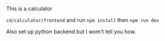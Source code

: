 This is a calculator

```cd/calculator/frontend``` and run ```npm install``` then ```npm run dev```

Also set up python backend but I wom't tell you how.
